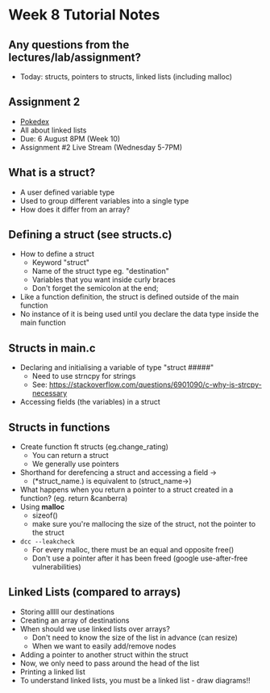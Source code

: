 # Week 8 Tutorial Notes

## Any questions from the lectures/lab/assignment?
* Today: structs, pointers to structs, linked lists (including malloc)

## Assignment 2
* [Pokedex](https://cgi.cse.unsw.edu.au/~cs1511/21T2/assignments/ass2/index.html)
* All about linked lists
* Due: 6 August 8PM (Week 10)
* Assignment #2 Live Stream (Wednesday 5-7PM)

## What is a struct?
* A user defined variable type
* Used to group different variables into a single type
* How does it differ from an array?

## Defining a struct (see structs.c)
 * How to define a struct
   - Keyword "struct"
   - Name of the struct type eg. "destination"
   - Variables that you want inside curly braces
   - Don't forget the semicolon at the end;
 * Like a function definition, the struct is defined outside of the main function 
 * No instance of it is being used until you declare the data type inside the main function 

## Structs in main.c
* Declaring and initialising a variable of type "struct #####"
  - Need to use strncpy for strings
  - See: https://stackoverflow.com/questions/6901090/c-why-is-strcpy-necessary
* Accessing fields (the variables) in a struct

## Structs in functions
* Create function ft structs (eg.change_rating)
  - You can return a struct
  - We generally use pointers
* Shorthand for derefencing a struct and accessing a field ->
  - (*struct_name.) is equivalent to (struct_name->)
* What happens when you return a pointer to a struct created in a function? (eg. return &canberra)
* Using **malloc** 
  - sizeof()
  - make sure you're mallocing the size of the struct, not the pointer to the struct
* `dcc --leakcheck`
  - For every malloc, there must be an equal and opposite free()
  - Don't use a pointer after it has been freed (google use-after-free vulnerabilities)
  
## Linked Lists (compared to arrays)
* Storing alllll our destinations
* Creating an array of destinations
* When should we use linked lists over arrays?
  - Don't need to know the size of the list in advance (can resize)
  - When we want to easily add/remove nodes
* Adding a pointer to another struct within the struct
* Now, we only need to pass around the head of the list
* Printing a linked list
* To understand linked lists, you must be a linked list - draw diagrams!!